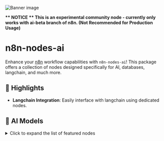 ![Banner image](https://user-images.githubusercontent.com/10284570/173569848-c624317f-42b1-45a6-ab09-f0ea3c247648.png)

<b>** NOTICE **
This is an experimental community node - currently only works with ai-beta branch of n8n. (Not Recommended for Production Usage)</B>

# n8n-nodes-ai

Enhance your [n8n](https://n8n.io) workflow capabilities with `n8n-nodes-ai`! This package offers a collection of nodes designed specifically for AI, databases, langchain, and much more.

## 🌟 Highlights

- **Langchain Integration**: Easily interface with langchain using dedicated nodes.

## 🧠 AI Models

<details>
  <summary>Click to expand the list of featured nodes</summary>

|    Node Name     |                  Description                  | Category | Sub-Category |
| :--------------: | :-------------------------------------------: | :------: | :----------: |
| EmbeddingsOllama | Ollama model we use for generating embeddings |    AI    |  Embeddings  |

</details>
